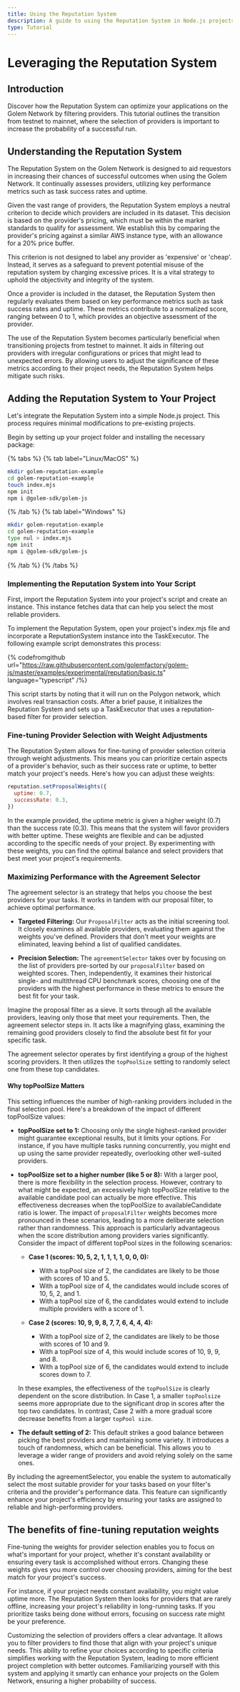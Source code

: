 ```yaml
---
title: Using the Reputation System
description: A guide to using the Reputation System in Node.js projects on the Golem Network for improved provider selection.high-quality providers, optimizing the performance and reliability of your tasks.
type: Tutorial
---
```


# Leveraging the Reputation System

## Introduction

Discover how the Reputation System can optimize your applications on the Golem Network by filtering providers. This tutorial outlines the transition from testnet to mainnet, where the selection of providers is important to increase the probability of a successful run.

## Understanding the Reputation System

The Reputation System on the Golem Network is designed to aid requestors in increasing their chances of successful outcomes when using the Golem Network. It continually assesses providers, utilizing key performance metrics such as task success rates and uptime.

Given the vast range of providers, the Reputation System employs a neutral criterion to decide which providers are included in its dataset. This decision is based on the provider's pricing, which must be within the market standards to qualify for assessment. We establish this by comparing the provider's pricing against a similar AWS instance type, with an allowance for a 20% price buffer.

This criterion is not designed to label any provider as 'expensive' or 'cheap'. Instead, it serves as a safeguard to prevent potential misuse of the reputation system by charging excessive prices. It is a vital strategy to uphold the objectivity and integrity of the system.

Once a provider is included in the dataset, the Reputation System then regularly evaluates them based on key performance metrics such as task success rates and uptime. These metrics contribute to a normalized score, ranging between 0 to 1, which provides an objective assessment of the provider.

The use of the Reputation System becomes particularly beneficial when transitioning projects from testnet to mainnet. It aids in filtering out providers with irregular configurations or prices that might lead to unexpected errors. By allowing users to adjust the significance of these metrics according to their project needs, the Reputation System helps mitigate such risks.

## Adding the Reputation System to Your Project

Let's integrate the Reputation System into a simple Node.js project. This process requires minimal modifications to pre-existing projects.

Begin by setting up your project folder and installing the necessary package:

{% tabs %}
{% tab label="Linux/MacOS" %}

```bash
mkdir golem-reputation-example
cd golem-reputation-example
touch index.mjs
npm init
npm i @golem-sdk/golem-js

```

{% /tab  %}
{% tab label="Windows" %}

```bash
mkdir golem-reputation-example
cd golem-reputation-example
type nul > index.mjs
npm init
npm i @golem-sdk/golem-js

```

{% /tab %}
{% /tabs %}

### Implementing the Reputation System into Your Script

First, import the Reputation System into your project's script and create an instance. This instance fetches data that can help you select the most reliable providers.

To implement the Reputation System, open your project's index.mjs file and incorporate a ReputationSystem instance into the TaskExecutor. The following example script demonstrates this process:

{% codefromgithub url="https://raw.githubusercontent.com/golemfactory/golem-js/master/examples/experimental/reputation/basic.ts" language="typescript" /%}

This script starts by noting that it will run on the Polygon network, which involves real transaction costs. After a brief pause, it initializes the Reputation System and sets up a TaskExecutor that uses a reputation-based filter for provider selection.

### Fine-tuning Provider Selection with Weight Adjustments

The Reputation System allows for fine-tuning of provider selection criteria through weight adjustments. This means you can prioritize certain aspects of a provider's behavior, such as their success rate or uptime, to better match your project's needs. Here's how you can adjust these weights:

```js
reputation.setProposalWeights({
  uptime: 0.7,
  successRate: 0.3,
})
```

In the example provided, the uptime metric is given a higher weight (0.7) than the success rate (0.3). This means that the system will favor providers with better uptime. These weights are flexible and can be adjusted according to the specific needs of your project. By experimenting with these weights, you can find the optimal balance and select providers that best meet your project's requirements.

### Maximizing Performance with the Agreement Selector

The agreement selector is an strategy that helps you choose the best providers for your tasks. It works in tandem with our proposal filter, to achieve optimal performance.

- **Targeted Filtering:** Our `ProposalFilter` acts as the initial screening tool. It closely examines all available providers, evaluating them against the weights you've defined. Providers that don't meet your weights are eliminated, leaving behind a list of qualified candidates.

- **Precision Selection:** The `agreementSelector` takes over by focusing on the list of providers pre-sorted by our `proposalFilter` based on weighted scores. Then, independently, it examines their historical single- and multithread CPU benchmark scores, choosing one of the providers with the highest performance in these metrics to ensure the best fit for your task.

Imagine the proposal filter as a sieve. It sorts through all the available providers, leaving only those that meet your requirements. Then, the agreement selector steps in. It acts like a magnifying glass, examining the remaining good providers closely to find the absolute best fit for your specific task.

The agreement selector operates by first identifying a group of the highest scoring providers. It then utilizes the `topPoolSize` setting to randomly select one from these top candidates.

#### Why topPoolSize Matters

This setting influences the number of high-ranking providers included in the final selection pool. Here's a breakdown of the impact of different topPoolSize values:

- **topPoolSize set to 1:** Choosing only the single highest-ranked provider might guarantee exceptional results, but it limits your options. For instance, if you have multiple tasks running concurrently, you might end up using the same provider repeatedly, overlooking other well-suited providers.

- **topPoolSize set to a higher number (like 5 or 8):**
  With a larger pool, there is more flexibility in the selection process. However, contrary to what might be expected, an excessively high topPoolSize relative to the available candidate pool can actually be more effective. This effectiveness decreases when the topPoolSize to availableCandidate ratio is lower. The impact of `proposalFilter` weights becomes more pronounced in these scenarios, leading to a more deliberate selection rather than randomness. This approach is particularly advantageous when the score distribution among providers varies significantly. Consider the impact of different topPool sizes in the following scenarios:

  - **Case 1 (scores: 10, 5, 2, 1, 1, 1, 1, 0, 0, 0):**

    - With a topPool size of 2, the candidates are likely to be those with scores of 10 and 5.
    - With a topPool size of 4, the candidates would include scores of 10, 5, 2, and 1.
    - With a topPool size of 6, the candidates would extend to include multiple providers with a score of 1.

  - **Case 2 (scores: 10, 9, 9, 8, 7, 7, 6, 4, 4, 4):**
    - With a topPool size of 2, the candidates are likely to be those with scores of 10 and 9.
    - With a topPool size of 4, this would include scores of 10, 9, 9, and 8.
    - With a topPool size of 6, the candidates would extend to include scores down to 7.

  In these examples, the effectiveness of the `topPoolSize` is clearly dependent on the score distribution. In Case 1, a smaller `topPoolsize` seems more appropriate due to the significant drop in scores after the top two candidates. In contrast, Case 2 with a more gradual score decrease benefits from a larger `topPool size`.

- **The default setting of 2:** This default strikes a good balance between picking the best providers and maintaining some variety. It introduces a touch of randomness, which can be beneficial. This allows you to leverage a wider range of providers and avoid relying solely on the same ones.

By including the agreementSelector, you enable the system to automatically select the most suitable provider for your tasks based on your filter's criteria and the provider's performance data. This feature can significantly enhance your project's efficiency by ensuring your tasks are assigned to reliable and high-performing providers.

## The benefits of fine-tuning reputation weights

Fine-tuning the weights for provider selection enables you to focus on what's important for your project, whether it's constant availability or ensuring every task is accomplished without errors. Changing these weights gives you more control over choosing providers, aiming for the best match for your project's success.

For instance, if your project needs constant availability, you might value uptime more. The Reputation System then looks for providers that are rarely offline, increasing your project's reliability in long-running tasks. If you prioritize tasks being done without errors, focusing on success rate might be your preference.

Customizing the selection of providers offers a clear advantage. It allows you to filter providers to find those that align with your project's unique needs. This ability to refine your choices according to specific criteria simplifies working with the Reputation System, leading to more efficient project completion with better outcomes. Familiarizing yourself with this system and applying it smartly can enhance your projects on the Golem Network, ensuring a higher probability of success.
